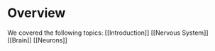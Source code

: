 # Overview

We covered the following topics:
[[Introduction]]
[[Nervous System]]
[[Brain]]
[[Neurons]]